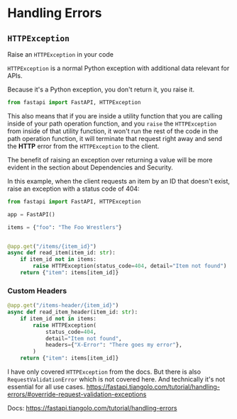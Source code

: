 # Handling Errors

## `HTTPException`

Raise an `HTTPException` in your code

`HTTPException` is a normal Python exception with additional data relevant for APIs.

Because it's a Python exception, you don't return it, you raise it.

```py
from fastapi import FastAPI, HTTPException
```

This also means that if you are inside a utility function that you are calling inside of your path operation function, and you `raise` the `HTTPException` from inside of that utility function, it won't run the rest of the code in the path operation function, it will terminate that request right away and send the **HTTP** error from the `HTTPException` to the client.

The benefit of raising an exception over returning a value will be more evident in the section about Dependencies and Security.

In this example, when the client requests an item by an ID that doesn't exist, raise an exception with a status code of 404:

```py
from fastapi import FastAPI, HTTPException

app = FastAPI()

items = {"foo": "The Foo Wrestlers"}


@app.get("/items/{item_id}")
async def read_item(item_id: str):
    if item_id not in items:
        raise HTTPException(status_code=404, detail="Item not found")
    return {"item": items[item_id]}
```

### Custom Headers

```py
@app.get("/items-header/{item_id}")
async def read_item_header(item_id: str):
    if item_id not in items:
        raise HTTPException(
            status_code=404,
            detail="Item not found",
            headers={"X-Error": "There goes my error"},
        )
    return {"item": items[item_id]}
```

I have only covered `HTTPException` from the docs. But there is also `RequestValidationError` which is not covered here. And technically it's not essential for all use cases. <https://fastapi.tiangolo.com/tutorial/handling-errors/#override-request-validation-exceptions>

Docs: <https://fastapi.tiangolo.com/tutorial/handling-errors>
